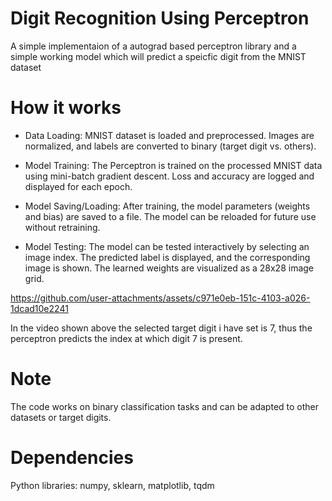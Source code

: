 # Digit Recognition Using Perceptron
  A simple implementaion of a autograd based perceptron library and a simple working model which will predict a speicfic digit from the MNIST dataset
 
# How it works
 * Data Loading: MNIST dataset is loaded and preprocessed. Images are normalized, and labels are converted to binary (target digit vs. others).
 
 * Model Training: The Perceptron is trained on the processed MNIST data using mini-batch gradient descent.
 Loss and accuracy are logged and displayed for each epoch.
 
 * Model Saving/Loading: After training, the model parameters (weights and bias) are saved to a file.
 The model can be reloaded for future use without retraining.
 
 * Model Testing: The model can be tested interactively by selecting an image index.
 The predicted label is displayed, and the corresponding image is shown.
 The learned weights are visualized as a 28x28 image grid.

https://github.com/user-attachments/assets/c971e0eb-151c-4103-a026-1dcad10e2241

 In the video shown above the selected target digit i have set is 7, thus the perceptron predicts the index at which digit 7 is present.
# Note
 The code works on binary classification tasks and can be adapted to other datasets or target digits.

# Dependencies
Python libraries: numpy, sklearn, matplotlib, tqdm
